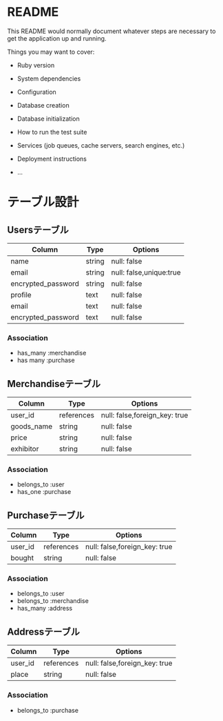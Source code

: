 # README

This README would normally document whatever steps are necessary to get the
application up and running.

Things you may want to cover:

* Ruby version

* System dependencies

* Configuration

* Database creation

* Database initialization

* How to run the test suite

* Services (job queues, cache servers, search engines, etc.)

* Deployment instructions

* ...


# テーブル設計


## Usersテーブル
|      Column        |   Type   |   Options   |
|--------------------|----------|-------------|
|      name          |  string  | null: false |
|      email         |  string  | null: false,unique:true |
| encrypted_password |  string  | null: false |
|      profile       |   text   | null: false |
|      email         |   text   | null: false |
| encrypted_password |   text   | null: false |

### Association
- has_many :merchandise
- has many :purchase


## Merchandiseテーブル
|      Column        |   Type   |   Options   |
|--------------------|----------|-------------|
|      user_id       |references| null: false,foreign_key: true |
|     goods_name     |  string  | null: false |
|       price        |  string  | null: false |
|     exhibitor      |  string  | null: false |

### Association
- belongs_to :user
- has_one :purchase


## Purchaseテーブル
|      Column        |   Type   |   Options   |
|--------------------|----------|-------------|
|      user_id       |references| null: false,foreign_key: true |
|       bought       |  string  | null: false |

### Association
- belongs_to :user
- belongs_to :merchandise
- has_many :address

## Addressテーブル
|      Column        |   Type   |   Options   |
|--------------------|----------|-------------|
|       user_id      |references| null: false,foreign_key: true |
|       place        |  string  | null: false |

### Association
- belongs_to :purchase
